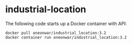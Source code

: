 # industrial-location

The following code starts up a Docker container with API:
```shell
docker pull oneonwar/industrial_location:3.2
docker container run oneonwar/industrial_location:3.2
```